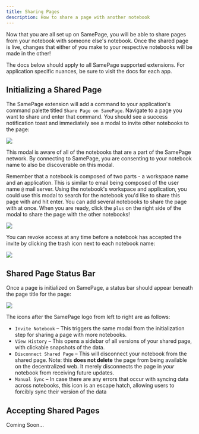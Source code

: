```yaml
---
title: Sharing Pages
description: How to share a page with another notebook
---
```


Now that you are all set up on SamePage, you will be able to share pages from your notebook with someone else's notebook. Once the shared page is live, changes that either of you make to your respective notebooks will be made in the other!

The docs below should apply to all SamePage supported extensions. For application specific nuances, be sure to visit the docs for each app.

## Initializing a Shared Page

The SamePage extension will add a command to your application's command palette titled `Share Page on SamePage`. Navigate to a page you want to share and enter that command. You should see a success notification toast and immediately see a modal to invite other notebooks to the page:

![](/images/docs/basics/sharePageOnSamePage.png)

This modal is aware of all of the notebooks that are a part of the SamePage network. By connecting to SamePage, you are consenting to your notebook name to also be discoverable on this modal.

Remember that a notebook is composed of two parts - a workspace name and an application. This is similar to email being composed of the user name `@` mail server. Using the notebook's workspace and application, you could use this modal to search for the notebook you'd like to share this page with and hit enter. You can add several notebooks to share the page with at once. When you are ready, click the `plus` on the right side of the modal to share the page with the other notebooks!

![](/images/docs/basics/sharedPages.png)

You can revoke access at any time before a notebook has accepted the invite by clicking the trash icon next to each notebook name:

![](/images/docs/basics/pendingInvites.png)

## Shared Page Status Bar

Once a page is initialized on SamePage, a status bar should appear beneath the page title for the page:

![](/images/docs/basics/status.png)

The icons after the SamePage logo from left to right are as follows:

- `Invite Notebook` – This triggers the same modal from the initialization step for sharing a page with more notebooks.
- `View History` – This opens a sidebar of all versions of your shared page, with clickable snapshots of the data.
- `Disconnect Shared Page` – This will disconnect your notebook from the shared page. Note: this **does not delete** the page from being available on the decentralized web. It merely disconnects the page in _your_ notebook from receiving future updates.
- `Manual Sync` – In case there are any errors that occur with syncing data across notebooks, this icon is an escape hatch, allowing users to forcibly sync their version of the data

## Accepting Shared Pages

Coming Soon...
